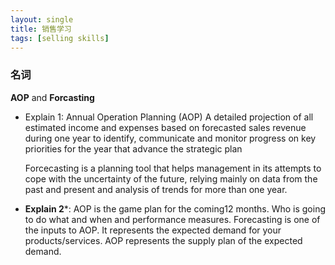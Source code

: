 ```yaml
---
layout: single
title: 销售学习
tags: [selling skills]
---
```


### 名词

**AOP** and **Forcasting**

* Explain 1: Annual Operation Planning (AOP) A detailed projection of all estimated income and expenses based on forecasted sales revenue during one year     to identify, communicate and monitor progress on key priorities for the year that advance the strategic plan

  Forcecasting is a planning tool that helps management in its attempts to cope with the uncertainty of the future, relying mainly on data from the past and present and analysis of trends for more than one year.

* **Explain 2***: AOP is the game plan for the coming12 months. Who is going to do what and when and performance measures. Forecasting is one of the inputs to AOP. It represents the expected demand for your products/services. AOP represents the supply plan of the expected demand.
